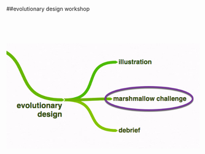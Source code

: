 <!-- .slide: data-background="resources/footer.svg" data-background-size="contain" data-background-position="bottom"  -->

##evolutionary design workshop
<br/>
<br/>
<br/>
<br/>
<br/>


<img class="plain" src="resources/evolutionary-design-marshmallow.png" />

<aside class="notes">
  <p>
  </p>
  <p>
  </p>
</aside>
